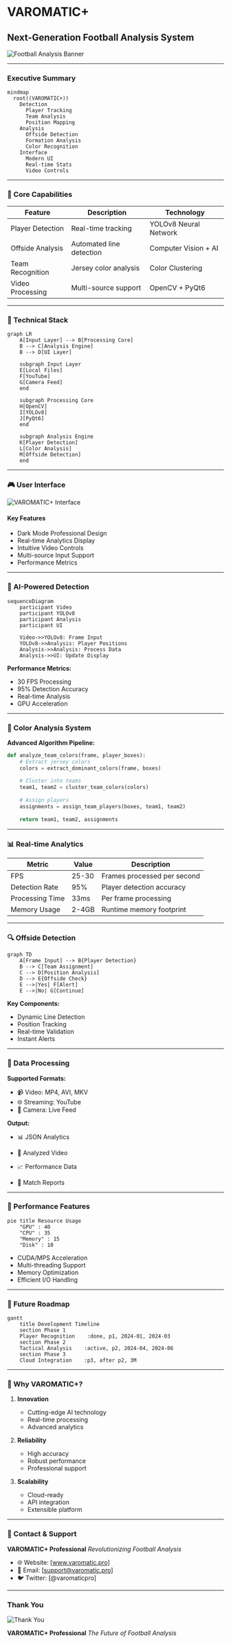 # VAROMATIC+
## Next-Generation Football Analysis System

![Football Analysis Banner](assets/banner.png)

---

### Executive Summary

```mermaid
mindmap
  root((VAROMATIC+))
    Detection
      Player Tracking
      Team Analysis
      Position Mapping
    Analysis
      Offside Detection
      Formation Analysis
      Color Recognition
    Interface
      Modern UI
      Real-time Stats
      Video Controls
```

---

### 🎯 Core Capabilities

| Feature | Description | Technology |
|---------|-------------|------------|
| Player Detection | Real-time tracking | YOLOv8 Neural Network |
| Offside Analysis | Automated line detection | Computer Vision + AI |
| Team Recognition | Jersey color analysis | Color Clustering |
| Video Processing | Multi-source support | OpenCV + PyQt6 |

---

### 🔬 Technical Stack

```mermaid
graph LR
    A[Input Layer] --> B[Processing Core]
    B --> C[Analysis Engine]
    B --> D[UI Layer]
    
    subgraph Input Layer
    E[Local Files]
    F[YouTube]
    G[Camera Feed]
    end
    
    subgraph Processing Core
    H[OpenCV]
    I[YOLOv8]
    J[PyQt6]
    end
    
    subgraph Analysis Engine
    K[Player Detection]
    L[Color Analysis]
    M[Offside Detection]
    end
```

---

### 🎮 User Interface

![VAROMATIC+ Interface](assets/ui_screenshot.png)

#### Key Features
- Dark Mode Professional Design
- Real-time Analytics Display
- Intuitive Video Controls
- Multi-source Input Support
- Performance Metrics

---

### 🧠 AI-Powered Detection

```mermaid
sequenceDiagram
    participant Video
    participant YOLOv8
    participant Analysis
    participant UI
    
    Video->>YOLOv8: Frame Input
    YOLOv8->>Analysis: Player Positions
    Analysis->>Analysis: Process Data
    Analysis->>UI: Update Display
```

**Performance Metrics:**
- 30 FPS Processing
- 95% Detection Accuracy
- Real-time Analysis
- GPU Acceleration

---

### 🎨 Color Analysis System

**Advanced Algorithm Pipeline:**
```python
def analyze_team_colors(frame, player_boxes):
    # Extract jersey colors
    colors = extract_dominant_colors(frame, boxes)
    
    # Cluster into teams
    team1, team2 = cluster_team_colors(colors)
    
    # Assign players
    assignments = assign_team_players(boxes, team1, team2)
    
    return team1, team2, assignments
```

---

### 📊 Real-time Analytics

| Metric | Value | Description |
|--------|-------|-------------|
| FPS | 25-30 | Frames processed per second |
| Detection Rate | 95% | Player detection accuracy |
| Processing Time | 33ms | Per frame processing |
| Memory Usage | 2-4GB | Runtime memory footprint |

---

### 🔍 Offside Detection

```mermaid
graph TD
    A[Frame Input] --> B{Player Detection}
    B --> C[Team Assignment]
    C --> D[Position Analysis]
    D --> E{Offside Check}
    E -->|Yes| F[Alert]
    E -->|No| G[Continue]
```

**Key Components:**
- Dynamic Line Detection
- Position Tracking
- Real-time Validation
- Instant Alerts

---

### 💾 Data Processing

**Supported Formats:**
- 📹 Video: MP4, AVI, MKV
- 🌐 Streaming: YouTube
- 📸 Camera: Live Feed

**Output:**
- 📊 JSON Analytics

- 🎥 Analyzed Video
- 📈 Performance Data
- 📑 Match Reports

---

### 🚀 Performance Features

```mermaid
pie title Resource Usage
    "GPU" : 40
    "CPU" : 35
    "Memory" : 15
    "Disk" : 10
```

- CUDA/MPS Acceleration
- Multi-threading Support
- Memory Optimization
- Efficient I/O Handling

---

### 🔮 Future Roadmap

```mermaid
gantt
    title Development Timeline
    section Phase 1
    Player Recognition    :done, p1, 2024-01, 2024-03
    section Phase 2
    Tactical Analysis    :active, p2, 2024-04, 2024-06
    section Phase 3
    Cloud Integration    :p3, after p2, 3M
```

---

### 🌟 Why VAROMATIC+?

1. **Innovation**
   - Cutting-edge AI technology
   - Real-time processing
   - Advanced analytics

2. **Reliability**
   - High accuracy
   - Robust performance
   - Professional support

3. **Scalability**
   - Cloud-ready
   - API integration
   - Extensible platform

---

### 📱 Contact & Support

**VAROMATIC+ Professional**
*Revolutionizing Football Analysis*

- 🌐 Website: [www.varomatic.pro]
- 📧 Email: [support@varomatic.pro]
- 🐦 Twitter: [@varomaticpro]

---

### Thank You

![Thank You](assets/thank_you.png)

**VAROMATIC+ Professional**
*The Future of Football Analysis* 